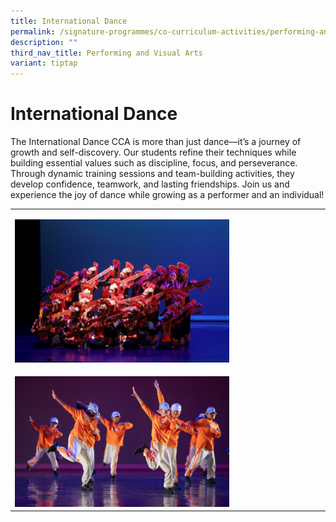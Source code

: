 ```yaml
---
title: International Dance
permalink: /signature-programmes/co-curriculum-activities/performing-and-visual-arts/contemporary-dance/
description: ""
third_nav_title: Performing and Visual Arts
variant: tiptap
---
```

<h1>International Dance</h1>
<p>The International Dance CCA is more than just dance—it’s a journey of
growth and self-discovery. Our students refine their techniques while building
essential values such as discipline, focus, and perseverance. Through dynamic
training sessions and team-building activities, they develop confidence,
teamwork, and lasting friendships. Join us and experience the joy of dance
while growing as a performer and an individual!</p>
<table style="minWidth: 50px">
<colgroup>
<col>
<col>
</colgroup>
<tbody>
<tr>
<td rowspan="1" colspan="2">
<p></p>
<div class="isomer-image-wrapper">
<img style="width: 70%;" height="auto" width="100%" alt="" src="/images/International_Dance_CCA_1.jpg">
</div>
</td>
</tr>
<tr>
<td rowspan="1" colspan="1">
<p></p>
<div class="isomer-image-wrapper">
<img style="width: 72%;" height="auto" width="100%" alt="" src="/images/International_Dance_CCA_2.jpg">
</div>
</td>
<td rowspan="1" colspan="1">
<p></p>
</td>
</tr>
</tbody>
</table>
<p></p>